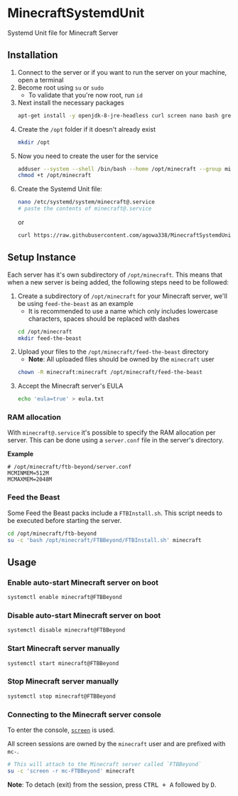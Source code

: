 # MinecraftSystemdUnit
Systemd Unit file for Minecraft Server

## Installation

1. Connect to the server or if you want to run the server on your machine, open a terminal
1. Become root using `su` or `sudo`
    - To validate that you're now root, run `id`
1. Next install the necessary packages 
    ```bash
    apt-get install -y openjdk-8-jre-headless curl screen nano bash grep
    ```
1. Create the `/opt` folder if it doesn't already exist 
    ```bash
    mkdir /opt
    ```
1. Now you need to create the user for the service
    ```bash
    adduser --system --shell /bin/bash --home /opt/minecraft --group minecraft
    chmod +t /opt/minecraft
    ```
1. Create the Systemd Unit file:
    ```bash
    nano /etc/systemd/system/minecraft@.service
    # paste the contents of minecraft@.service
    ```
    or 
    ```bash
    curl https://raw.githubusercontent.com/agowa338/MinecraftSystemdUnit/master/minecraft%40.service > /etc/systemd/system/minecraft@.service
    ```

## Setup Instance

Each server has it's own subdirectory of `/opt/minecraft`. This means that when a new server is being added, the following steps need to be followed:

1. Create a subdirectory of `/opt/minecraft` for your Minecraft server, we'll be using `feed-the-beast` as an example
    - It is recommended to use a name which only includes lowercase characters, spaces should be replaced with dashes
    ```bash
    cd /opt/minecraft
    mkdir feed-the-beast
    ```
1. Upload your files to the `/opt/minecraft/feed-the-beast` directory
    - **Note**: All uploaded files should be owned by the `minecraft` user
    ```bash
    chown -R minecraft:minecraft /opt/minecraft/feed-the-beast
    ```
1. Accept the Minecraft server's EULA
    ```bash
    echo 'eula=true' > eula.txt

### RAM allocation

With `minecraft@.service` it's possible to specify the RAM allocation per server. This can be done using a `server.conf` file in the server's directory.

**Example**

```properties
# /opt/minecraft/ftb-beyond/server.conf
MCMINMEM=512M
MCMAXMEM=2048M
```

### Feed the Beast

Some Feed the Beast packs include a `FTBInstall.sh`. This script needs to be executed before starting the server.

```bash
cd /opt/minecraft/ftb-beyond
su -c 'bash /opt/minecraft/FTBBeyond/FTBInstall.sh' minecraft
```

## Usage

### Enable auto-start Minecraft server on boot

```bash
systemctl enable minecraft@FTBBeyond
```

### Disable auto-start Minecraft server on boot

```bash
systemctl disable minecraft@FTBBeyond
```

### Start Minecraft server manually

```bash
systemctl start minecraft@FTBBeyond
```

### Stop Minecraft server manually

```bash
systemctl stop minecraft@FTBBeyond
```

### Connecting to the Minecraft server console

To enter the console, [`screen`](https://linux.die.net/man/1/screen) is used.

All screen sessions are owned by the `minecraft` user and are prefixed with `mc-`.

```bash
# This will attach to the Minecraft server called `FTBBeyond`
su -c 'screen -r mc-FTBBeyond' minecraft
```

**Note**: To detach (exit) from the session, press <kbd>CTRL + A</kbd> followed by <kbd>D</kbd>.

